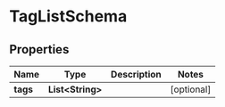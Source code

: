 
# TagListSchema

## Properties
Name | Type | Description | Notes
------------ | ------------- | ------------- | -------------
**tags** | **List&lt;String&gt;** |  |  [optional]



